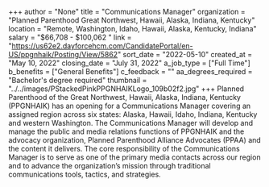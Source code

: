 +++
author = "None"
title = "Communications Manager"
organization = "Planned Parenthood Great Northwest, Hawaii, Alaska, Indiana, Kentucky"
location = "Remote, Washington, Idaho, Hawaii, Alaska, Kentucky, Indiana"
salary = "$66,708 - $100,062 "
link = "https://us62e2.dayforcehcm.com/CandidatePortal/en-US/ppgnhaik/Posting/View/5862"
sort_date = "2022-05-10"
created_at = "May 10, 2022"
closing_date = "July 31, 2022"
a_job_type = ["Full Time"]
b_benefits = ["General Benefits"]
c_feedback = ""
aa_degrees_required = "Bachelor's degree required"
thumbnail = "../../images/PStackedPinkPPGNHAIKLogo_109b02f2.jpg"
+++
Planned Parenthood of the Great Northwest, Hawaii, Alaska, Indiana, Kentucky (PPGNHAIK) has an opening for a Communications Manager covering an assigned region across six states: Alaska, Hawaii, Idaho, Indiana, Kentucky and western Washington. The Communications Manager will develop and manage the public and media relations functions of PPGNHAIK and the advocacy organization, Planned Parenthood Alliance Advocates (PPAA) and the content it delivers. The core responsibility of the Communications Manager is to serve as one of the primary media contacts across our region and to advance the organization’s mission through traditional communications tools, tactics, and strategies.